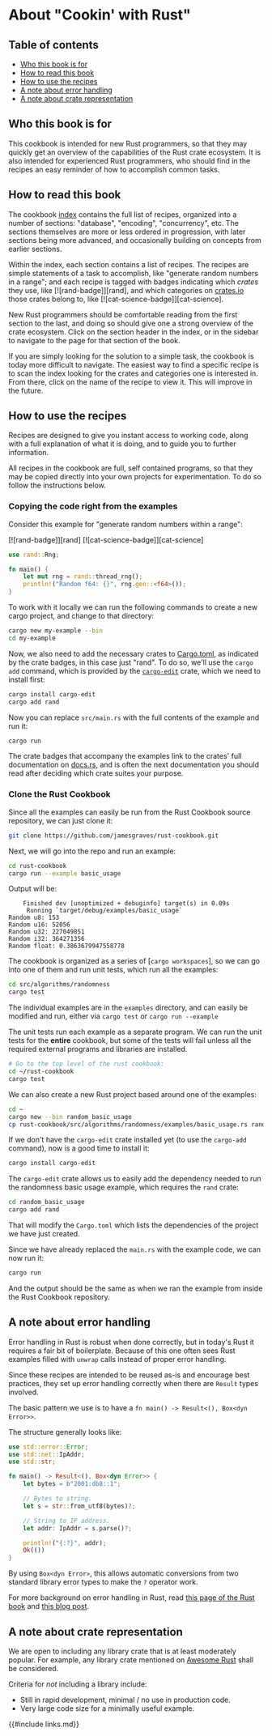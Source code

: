 # About "Cookin' with Rust"

## Table of contents

- [Who this book is for](#who-this-book-is-for)
- [How to read this book](#how-to-read-this-book)
- [How to use the recipes](#how-to-use-the-recipes)
- [A note about error handling](#a-note-about-error-handling)
- [A note about crate representation](#a-note-about-crate-representation)

## Who this book is for

This cookbook is intended for new Rust programmers, so that they may
quickly get an overview of the capabilities of the Rust crate
ecosystem. It is also intended for experienced Rust programmers, who
should find in the recipes an easy reminder of how to accomplish
common tasks.

## How to read this book

The cookbook [index] contains the full list of recipes, organized into
a number of sections: "database", "encoding", "concurrency", etc.  The
sections themselves are more or less ordered in progression, with
later sections being more advanced, and occasionally building on
concepts from earlier sections.

Within the index, each section contains a list of recipes. The recipes
are simple statements of a task to accomplish, like "generate random
numbers in a range"; and each recipe is tagged with badges indicating
which _crates_ they use, like [![rand-badge]][rand], and which
categories on [crates.io] those crates belong to, like
[![cat-science-badge]][cat-science].

New Rust programmers should be comfortable reading from the first
section to the last, and doing so should give one a strong overview of
the crate ecosystem. Click on the section header in the index, or in
the sidebar to navigate to the page for that section of the book.

If you are simply looking for the solution to a simple task, the
cookbook is today more difficult to navigate. The easiest way to find
a specific recipe is to scan the index looking for the crates and
categories one is interested in. From there, click on the name of the
recipe to view it. This will improve in the future.

## How to use the recipes

Recipes are designed to give you instant access to working code, along
with a full explanation of what it is doing, and to guide you to
further information.

All recipes in the cookbook are full, self contained programs, so
that they may be copied directly into your own projects for
experimentation. To do so follow the instructions below.

### Copying the code right from the examples

Consider this example for "generate random numbers within a range":

[![rand-badge]][rand] [![cat-science-badge]][cat-science]

```rust
use rand::Rng;

fn main() {
    let mut rng = rand::thread_rng();
    println!("Random f64: {}", rng.gen::<f64>());
}
```

To work with it locally we can run the following commands to create
a new cargo project, and change to that directory:


```sh
cargo new my-example --bin
cd my-example
```

Now, we also need to add the necessary crates to [Cargo.toml], as
indicated by the crate badges, in this case just "rand". To do so,
we'll use the `cargo add` command, which is provided by the
[`cargo-edit`] crate, which we need to install first:

```sh
cargo install cargo-edit
cargo add rand
```

Now you can replace `src/main.rs` with the full contents of the
example and run it:

```sh
cargo run
```

The crate badges that accompany the examples link to the crates' full
documentation on [docs.rs], and is often the next documentation you
should read after deciding which crate suites your purpose.

### Clone the Rust Cookbook

Since all the examples can easily be run from the Rust Cookbook source
repository, we can just clone it:

```sh
git clone https://github.com/jamesgraves/rust-cookbook.git
```

Next, we will go into the repo and run an example:

```sh
cd rust-cookbook
cargo run --example basic_usage
```

Output will be:

```
    Finished dev [unoptimized + debuginfo] target(s) in 0.09s
     Running `target/debug/examples/basic_usage`
Random u8: 153
Random u16: 52056
Random u32: 227049851
Random i32: 364271356
Random float: 0.3863679947558778
```

The cookbook is organized as a series of [`cargo workspaces`], so we can
go into one of them and run unit tests, which run all the examples:

```sh
cd src/algorithms/randomness
cargo test
```

The individual examples are in the `examples` directory, and can easily be
modified and run, either via `cargo test` or `cargo run --example`

The unit tests run each example as a separate program. We can run the unit
tests for the **entire** cookbook, but some of the tests will fail unless
all the required external programs and libraries are installed.

```sh
# Go to the top level of the rust cookbook:
cd ~/rust-cookbook
cargo test
```

We can also create a new Rust project based around one of the examples:

```sh
cd ~
cargo new --bin random_basic_usage
cp rust-cookbook/src/algorithms/randomness/examples/basic_usage.rs random_basic_usage/src/main.rs
```

If we don't have the `cargo-edit` crate installed yet (to use the
`cargo-add` command), now is a good time to install it:

```sh
cargo install cargo-edit
```

The `cargo-edit` crate allows us to easily add the dependency needed to run the
randomness basic usage example, which requires the `rand` crate:

```sh
cd random_basic_usage
cargo add rand
```

That will modify the `Cargo.toml` which lists the dependencies of the project
we have just created.

Since we have already replaced the `main.rs` with the example code, we can now run it:

```sh
cargo run
```

And the output should be the same as when we ran the example from inside the Rust Cookbook
repository.


## A note about error handling

Error handling in Rust is robust when done correctly, but in today's
Rust it requires a fair bit of boilerplate. Because of this one often
sees Rust examples filled with `unwrap` calls instead of proper error
handling.

Since these recipes are intended to be reused as-is and encourage best
practices, they set up error handling correctly when there are
`Result` types involved.

The basic pattern we use is to have a `fn main() -> Result<(), Box<dyn Error>>`.

The structure generally looks like:

```rust
use std::error::Error;
use std::net::IpAddr;
use std::str;

fn main() -> Result<(), Box<dyn Error>> {
    let bytes = b"2001:db8::1";

    // Bytes to string.
    let s = str::from_utf8(bytes)?;

    // String to IP address.
    let addr: IpAddr = s.parse()?;

    println!("{:?}", addr);
    Ok(())
}

```

By using `Box<dyn Error>`, this allows automatic conversions from two standard
library error types to make the `?` operator work.

For more background on error handling in Rust, read [this page of the
Rust book][error-docs] and [this blog post][error-blog].

## A note about crate representation

We are open to including any library crate that is at least moderately
popular. For example, any library crate mentioned on
[Awesome Rust][awesome-rust-libs] shall be considered.

Criteria for *not* including a library include:

* Still in rapid development, minimal / no use in production code.
* Very large code size for a minimally useful example.

{{#include links.md}}

[index]: intro.html
[error-docs]: https://doc.rust-lang.org/book/error-handling.html
[error-blog]: https://nick.groenen.me/posts/rust-error-handling/
[crates.io]: https://crates.io
[docs.rs]: https://docs.rs
[Cargo.toml]: http://doc.crates.io/manifest.html
[`cargo-edit`]: https://github.com/killercup/cargo-edit
[awesome-rust-libs]: https://github.com/rust-unofficial/awesome-rust#libraries
